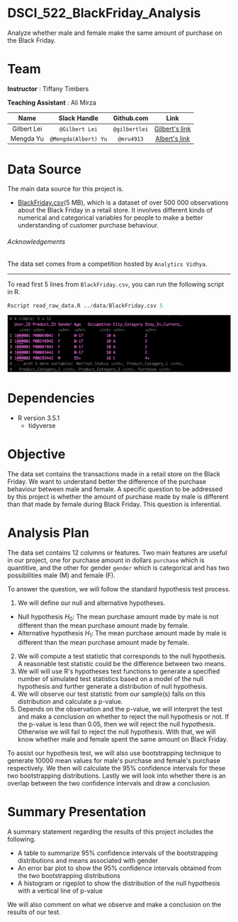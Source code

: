 # DSCI_522_BlackFriday_Analysis

Analyze whether male and female make the same amount of purchase on the Black Friday.

# Team

__Instructor__ : Tiffany Timbers

__Teaching Assistant__ : Ali Mirza

| Name  | Slack Handle | Github.com | Link |
| :------: | :---: | :----------: | :---: |
| Gilbert Lei | `@Gilbert Lei` | `@gilbertlei` | [Gilbert's link](https://github.ubc.ca/mds-2018-19/DSCI_522_proposal_junxiong)|
| Mengda Yu | `@Mengda(Albert) Yu` | `@mru4913` | [Albert's link](https://github.com/mru4913/DSCI_522_BlackFriday_Analysis) |

# Data Source

The main data source for this project is.
  - [BlackFriday.csv](https://www.kaggle.com/mehdidag/black-friday)(5 MB), which is a dataset of over 500 000 observations about the Black Friday in a retail store. It involves different kinds of numerical and categorical variables for people to make a better understanding of customer purchase behaviour.

###### Acknowledgements

The data set comes from a competition hosted by `Analytics Vidhya`.

---
To read first 5 lines from `BlackFriday.csv`, you can run the following script in R.

```R
Rscript read_raw_data.R ../data/BlackFriday.csv 5
```
![raw data](./imgs/read_raw_data_R.png)

# Dependencies

- R version 3.5.1
  - tidyverse

# Objective

The data set contains the transactions made in a retail store on the Black Friday. We want to understand better the difference of the purchase behaviour between male and female. A specific question to be addressed by this project is whether the amount of purchase made by male is different than that made by female during Black Friday. This question is inferential.

# Analysis Plan

The data set contains 12 columns or features. Two main features are useful in our project, one for purchase amount in dollars `purchase` which is quantitive, and the other for gender `gender` which is categorical and has two possibilities male (M) and female (F).

To answer the question, we will follow the standard hypothesis test process.

1. We will define our null and alternative hypotheses.
  - Null hypothesis $H_0$: The mean purchase amount made by male is not different than the mean purchase amount made by female.
  - Alternative hypothesis $H_1$: The mean purchase amount made by male is different than the mean purchase amount made by female.
2. We will compute a test statistic that corresponds to the null hypothesis. A reasonable test statistic could be the difference between two means.
3. We will will use R's hypotheses test functions to generate a specified number of simulated test statistics based on a model of the null hypothesis and further generate a distribution of null hypothesis.
4. We will observe our test statistic from our sample(s) falls on this distribution and calculate a p-value.
5. Depends on the observation and the p-value, we will interpret the test and make a conclusion on whether to reject the null hypothesis or not. If the p-value is less than 0.05, then we will reject the null hypothesis. Otherwise we will fail to reject the null hypothesis. With that, we will know whether male and female spent the same amount on Black Friday.  

To assist our hypothesis test, we will also use bootstrapping technique to generate 10000 mean values for male's purchase and female's purchase respectively. We then will calculate the 95% confidence intervals for these two bootstrapping distributions. Lastly we will look into whether there is an overlap between the two confidence intervals and draw a conclusion.

# Summary Presentation

A summary statement regarding the results of this project includes the following.

- A table to summarize 95% confidence intervals of the bootstrapping distributions and means associated with gender
- An error bar plot to show the 95% confidence intervals obtained from the two bootstrapping distributions
- A histogram or rigeplot to show the distribution of the null hypothesis with a vertical line of p-value

We will also comment on what we observe and make a conclusion on the results of our test.
